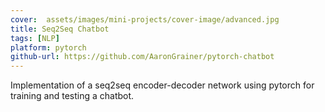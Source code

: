 ```yaml
---
cover:  assets/images/mini-projects/cover-image/advanced.jpg
title: Seq2Seq Chatbot
tags: [NLP]
platform: pytorch
github-url: https://github.com/AaronGrainer/pytorch-chatbot
---
```


Implementation of a seq2seq encoder-decoder network using pytorch for training and testing a chatbot.
